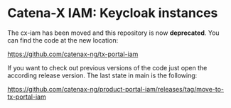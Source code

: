 # Catena-X IAM: Keycloak instances

The cx-iam has been moved and this repository is now **deprecated**.
You can find the code at the new location:

https://github.com/catenax-ng/tx-portal-iam

If you want to check out previous versions of the code just open the according release version.
The last state in main is the following:

https://github.com/catenax-ng/product-portal-iam/releases/tag/move-to-tx-portal-iam
